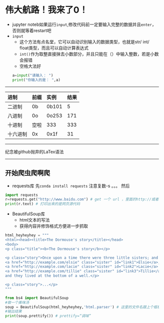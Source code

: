 # 伟大航路！我来了0！
- jupyter noteb如果运行`input`,修改代码前一定要输入完整的数据并且`enter`，否则就等着restart吧
- `input`
  - 这个方法有点名堂，它可以自动识别输入的数据类型，也就是str/ int/ float类型，而且可以自动计算表达式
  - `int()`作为取整直接抹去小数部分，并且只能在（）中输入整数，若是小数会报错
  - 空格大法好 
  ```python
  a=input("请输入： ")
  print("你输入的是： ",a)
  ```
 ------

|进制|前缀|实例|结果|
|:---|:---|:---|:---|
|二进制|0b|0b101|5|
|八进制|0o|0o253|171|
|十进制|空啦|333|333|
|十六进制|0x|0x1f|31|

-----

纪念被github抛弃的LaTex语法

-----

## 开始爬虫爬啊爬

- requests库
先`conda install requests` 注意复数-s 。。。
然后
```python
import requests 
r=requests.get("http://www.baidu.com") # get 一个 url ，里面的http://或者https://不够智能，不能省
print(r.text) # 打印出来的是网页源代码
```
- BeautifulSoup库
    - html文本的写法
    - 获得内容并修饰格式方便进一步抓取
```python
html_heyheyhey = """
<html><head><title>The Dormouse's story</title></head>
<body>
<p class="title"><b>The Dormouse's story</b></p>

<p class="story">Once upon a time there were three little sisters; and their names were
<a href="http://example.com/elsie" class="sister" id="link1">Elsie</a>,
<a href="http://example.com/lacie" class="sister" id="link2">Lacie</a> and
<a href="http://example.com/tillie" class="sister" id="link3">Tillie</a>;
and they lived at the bottom of a well.</p>

<p class="story">...</p>
"""
```
    
```python
from bs4 import BeautifulSoup
#做一个美味汤
soup = BeautifulSoup(html_heyheyhey,'html.parser') # 这里的文件名跟上个框框是对应的,'parser'=解析器
#输出结果
print(soup.prettify()) # prettify=“调味”
```
